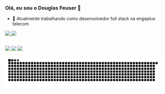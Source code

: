 ### Olá, eu sou o Douglas Feuser 👋

- 🔭 Atualmente trabalhando como desenvolvedor full stack na engeplus telecom

 <div>
  <a href="https://github.com/douglasfeuser">
  <img height="180em" src="https://github-readme-stats.vercel.app/api?username=douglasfeuser&show_icons=true&theme=dark&include_all_commits=true&count_private=true"/>
  <img height="180em" src="https://github-readme-stats.vercel.app/api/top-langs/?username=douglasfeuser&layout=compact&langs_count=7&theme=dark"/>
</div>

  ##
 
<div> 
  <a href="https://instagram.com/douglasfeuser" target="_blank"><img src="https://img.shields.io/badge/-Instagram-%23E4405F?style=for-the-badge&logo=instagram&logoColor=white" target="_blank"></a>
  <a href = "mailto:douglas.feuser@gmail.com"><img src="https://img.shields.io/badge/-Gmail-%23333?style=for-the-badge&logo=gmail&logoColor=white" target="_blank"></a>
  <a href="https://www.linkedin.com/in/douglasfeuser" target="_blank"><img src="https://img.shields.io/badge/-LinkedIn-%230077B5?style=for-the-badge&logo=linkedin&logoColor=white" target="_blank"></a> 
 
 ![Snake animation](https://github.com/Douglasfeuser/Douglasfeuser/blob/output/github-contribution-grid-snake.svg)
 
</div>
